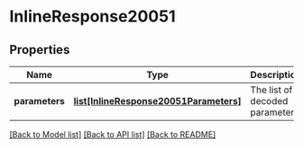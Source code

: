 # InlineResponse20051

## Properties
Name | Type | Description | Notes
------------ | ------------- | ------------- | -------------
**parameters** | [**list[InlineResponse20051Parameters]**](InlineResponse20051Parameters.md) | The list of decoded parameters | [optional] 

[[Back to Model list]](../README.md#documentation-for-models) [[Back to API list]](../README.md#documentation-for-api-endpoints) [[Back to README]](../README.md)


